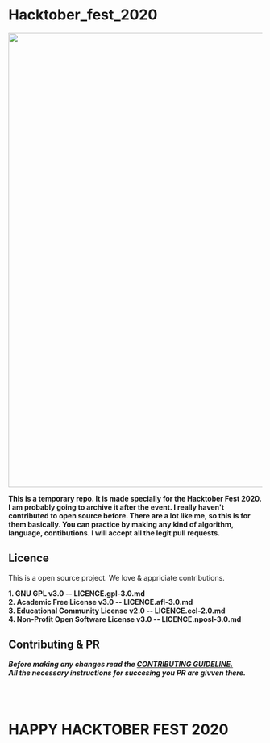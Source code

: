 # Hacktober_fest_2020

<img width='900px' src='https://miro.medium.com/max/2560/1*On6AtQhoMSntm-D63c8XoQ.jpeg'/>

**This is a temporary repo. It is made specially for the Hacktober Fest 2020. I am probably going to archive it after the event.
  I really haven't contributed to open source before. There are a lot like me, so this is for them basically. You can practice by making any kind of algorithm, language, contibutions. I will accept all the legit pull requests.**<br/>
  
## Licence

This is a open source project. We love & appriciate contributions.

**1. GNU GPL v3.0 -- LICENCE.gpl-3.0.md<br/>
2. Academic Free License v3.0 -- LICENCE.afl-3.0.md<br/>
3. Educational Community License v2.0 -- LICENCE.ecl-2.0.md<br/>
4. Non-Profit Open Software License v3.0 -- LICENCE.nposl-3.0.md**<br/>

## Contributing & PR

***Before making any changes read the [CONTRIBUTING GUIDELINE.](/CONTRIBUTING.md)<br/>
All the necessary instructions for succesing you PR are givven there.***

<br/><br/>

# HAPPY HACKTOBER FEST 2020
